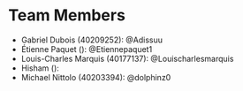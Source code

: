 # Team Members

- Gabriel Dubois (40209252): @Adissuu
- Étienne Paquet (): @Etiennepaquet1
- Louis-Charles Marquis (40177137): @Louischarlesmarquis
- Hisham (): 
- Michael Nittolo (40203394): @dolphinz0
